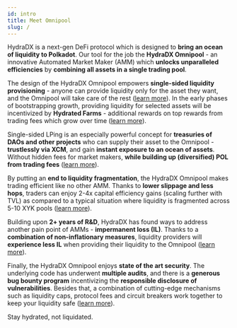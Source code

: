 ```yaml
---
id: intro
title: Meet Omnipool
slug: /
---
```


HydraDX is a next-gen DeFi protocol which is designed to **bring an ocean of liquidity to Polkadot**. Our tool for the job the **HydraDX Omnipool** - an innovative Automated Market Maker (AMM) which **unlocks unparalleled efficiencies** by **combining all assets in a single trading pool**.

The design of the HydraDX Omnipool empowers **single-sided liquidity provisioning** - anyone can provide liquidity only for the asset they want, and the Omnipool will take care of the rest ([learn more](/omnipool_lp)). In the early phases of bootstrapping growth, providing liquidity for selected assets will be incentivized by **Hydrated Farms** - additional rewards on top rewards from trading fees which grow over time ([learn more](/omnipool_hydrated_farms)).

Single-sided LPing is an especially powerful concept for **treasuries of DAOs and other projects** who can supply their asset to the Omnipool - **trustlessly via XCM**, and gain **instant exposure to an ocean of assets**. Without hidden fees for market makers, **while building up (diversified) POL from trading fees** ([learn more](/omnipool_treasuries)).

By putting an **end to liquidity fragmentation**, the HydraDX Omnipool makes trading efficient like no other AMM. Thanks to **lower slippage and less hops**, traders can enjoy 2-4x capital efficiency gains (scaling further with TVL) as compared to a typical situation where liquidity is fragmented across 5-10 XYK pools ([learn more](/omnipool_trading)).

Building upon **2+ years of R&D**, HydraDX has found ways to address another pain point of AMMs - **impermanent loss (IL)**. Thanks to a **combination of non-inflationary measures**, liquidity providers will **experience less IL** when providing their liquidity to the Omnipool ([learn more](/omnipool_impermanent_loss)).

Finally, the HydraDX Omnipool enjoys **state of the art security**. The underlying code has underwent **multiple audits**, and there is a **generous bug bounty program** incentivizing the **responsible disclosure of vulnerabilities**. Besides that, a combination of cutting-edge mechanisms such as liquidity caps, protocol fees and circuit breakers work together to keep your liquidity safe ([learn more](/omnipool_security)).

Stay hydrated, not liquidated.

